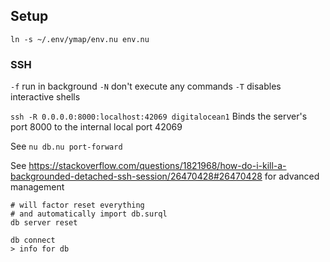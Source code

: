 ## Setup
`ln -s ~/.env/ymap/env.nu env.nu`

### SSH
`-f` run in background
`-N` don't execute any commands
`-T` disables interactive shells

`ssh -R 0.0.0.0:8000:localhost:42069 digitalocean1`
Binds the server's port 8000 to the internal local port 42069

See `nu db.nu port-forward`

See https://stackoverflow.com/questions/1821968/how-do-i-kill-a-backgrounded-detached-ssh-session/26470428#26470428 for advanced management

```nu
# will factor reset everything
# and automatically import db.surql
db server reset

db connect
> info for db
```

<!-- ## On the server
Run `tmux attach` to reattach to the main session, which is supposed to host the surreal db database.
Press `Control + B; D` to detach from the tmux session. -->